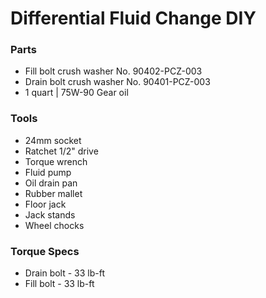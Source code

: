 # Differential Fluid Change DIY

### Parts

- Fill bolt crush washer No. 90402-PCZ-003
- Drain bolt crush washer No. 90401-PCZ-003
- 1 quart | 75W-90 Gear oil


### Tools

- 24mm socket
- Ratchet 1/2" drive
- Torque wrench
- Fluid pump
- Oil drain pan
- Rubber mallet
- Floor jack
- Jack stands
- Wheel chocks

### Torque Specs

- Drain bolt - 33 lb-ft
- Fill bolt - 33 lb-ft
